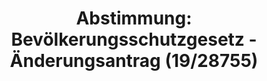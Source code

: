 ---
abstimmung:
  abstimmung: 3
  bundestagssitzung: 223
  datum: 21. April 2021
  legislaturperiode: 19
categories:
- Todo
data:
- title: Abstimmungsergebnis 20210421_3-data.pdf
  url: /res/2021-btw/abstimmungsergebnisse/20210421_3-data.pdf
- title: Abstimmungsergebnis 20210421_3_xls-data.xlsx
  url: /res/2021-btw/abstimmungsergebnisse/20210421_3_xls-data.xlsx
- title: Abstimmungsergebnis 20210421_3_xls-data.csv
  url: /res/2021-btw/abstimmungsergebnisse/csv/20210421_3_xls-data.csv
documents:
- local: /res/2021-btw/drucksachen/28444.pdf
  title: Drucksache 19/28444
  url: https://dip21.bundestag.de/dip21/btd/19/284/1928444.pdf
- local: /res/2021-btw/drucksachen/28692.pdf
  title: Drucksache 19/28692
  url: https://dip21.bundestag.de/dip21/btd/19/286/1928692.pdf
- local: /res/2021-btw/drucksachen/28732.pdf
  title: Drucksache 19/28732
  url: https://dip21.bundestag.de/dip21/btd/19/287/1928732.pdf
- local: /res/2021-btw/drucksachen/28755.pdf
  title: Drucksache 19/28755
  url: https://dip21.bundestag.de/dip21/btd/19/287/1928755.pdf
ergebnis:
  AfD:
    enthaltung: 2
    gesamt: 88
    ja: 0
    nein: 81
    nichtabgegeben: 5
    ungueltig: 0
  Bündnis 90/Die Grünen:
    enthaltung: 56
    gesamt: 67
    ja: 0
    nein: 1
    nichtabgegeben: 10
    ungueltig: 0
  Die Linke:
    enthaltung: 54
    gesamt: 69
    ja: 8
    nein: 0
    nichtabgegeben: 7
    ungueltig: 0
  FDP:
    enthaltung: 0
    gesamt: 80
    ja: 78
    nein: 0
    nichtabgegeben: 2
    ungueltig: 0
  cdu/csu:
    enthaltung: 1
    gesamt: 245
    ja: 1
    nein: 230
    nichtabgegeben: 13
    ungueltig: 0
  file: 20210421_3_xls-data.xlsx
  fraktionslos:
    enthaltung: 1
    gesamt: 8
    ja: 2
    nein: 4
    nichtabgegeben: 1
    ungueltig: 0
  spd:
    enthaltung: 0
    gesamt: 152
    ja: 1
    nein: 140
    nichtabgegeben: 11
    ungueltig: 0
layout: abstimmung
links:
- title: Link zu bundestag.de
  url: https://www.bundestag.de/parlament/plenum/abstimmung/abstimmung?id=725
preview: 'Deutscher Bundestag


  223. Sitzung des Deutschen Bundestages

  am Mittwoch, 21. April 2021


  Endgültiges Ergebnis der Namentlichen Abstimmung Nr. 3


  Änderungsantrag der Abgeordneten Michael Theurer, Stephan Thomae, Grigorios

  Aggelidis, weiterer Abgeordneter und der Fraktion der FDP

  zu der zweiten Beratung des Gesetzentwurfs der Fraktionen der CDU/CSU und SPD

  - Drs. 19/28444, 19/28692, 19/28732, 19/28755

  Entwurf eines Vierten Gesetzes zum Schutz der Bevölkderung bei einer epidemischen
  Lage

  von nationaler Tragweite'
tags:
- Todo
title: 'Abstimmung: Bevölkerungsschutzgesetz - Änderungsantrag (19/28755)'
---